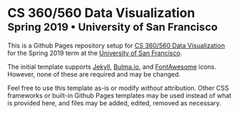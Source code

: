 <h1>
  CS 360/560 Data Visualization
  <small>
    <br/>
    Spring 2019
    &bullet; University of San Francisco
  </small>
</h1>

This is a Github Pages repository setup for [CS 360/560 Data Visualization](/) for the Spring 2019 term at the [University of San Francisco](https://www.usfca.edu/).

The initial template supports [Jekyll](https://help.github.com/articles/setting-up-your-github-pages-site-locally-with-jekyll/), [Bulma.io](https://bulma.io/), and [FontAwesome](https://fontawesome.com/) icons. However, none of these are required and may be changed.

Feel free to use this template as-is or modify *without* attribution. Other CSS frameworks or built-in Github Pages templates may be used instead of what is provided here, and files may be added, edited, removed as necessary.
